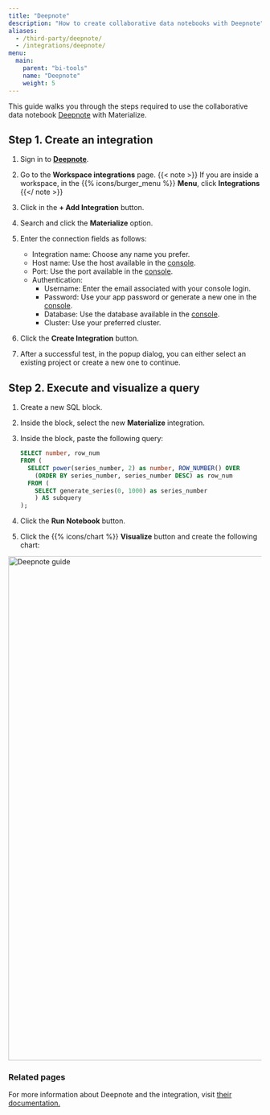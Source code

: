 ```yaml
---
title: "Deepnote"
description: "How to create collaborative data notebooks with Deepnote"
aliases:
  - /third-party/deepnote/
  - /integrations/deepnote/
menu:
  main:
    parent: "bi-tools"
    name: "Deepnote"
    weight: 5
---
```


This guide walks you through the steps required to use the collaborative data notebook [Deepnote](https://deepnote.com/) with Materialize.

## Step 1. Create an integration

1. Sign in to **[Deepnote](https://deepnote.com/)**.
2. Go to the **Workspace integrations** page.
  {{< note >}}
  If you are inside a workspace, in the {{% icons/burger_menu %}} **Menu**, click **Integrations**
  {{</ note >}}
1. Click in the **+ Add Integration** button.
2. Search and click the **Materialize** option.
3. Enter the connection fields as follows:
   - Integration name: Choose any name you prefer.
   - Host name: Use the host available in the [console](https://console.materialize.com/).
   - Port: Use the port available in the [console](https://console.materialize.com/).
   - Authentication:
      - Username: Enter the email associated with your console login.
      - Password: Use your app password or generate a new one in the [console](https://console.materialize.com/access).
      - Database: Use the database available in the [console](https://console.materialize.com/).
      - Cluster: Use your preferred cluster.

4. Click the **Create Integration** button.
5. After a successful test, in the popup dialog, you can either select an existing project or create a new one to continue.

## Step 2. Execute and visualize a query

1. Create a new SQL block.

2. Inside the block, select the new **Materialize** integration.

3. Inside the block, paste the following query:
    ```sql
    SELECT number, row_num
    FROM (
      SELECT power(series_number, 2) as number, ROW_NUMBER() OVER
        (ORDER BY series_number, series_number DESC) as row_num
      FROM (
        SELECT generate_series(0, 1000) as series_number
        ) AS subquery
    );
    ```
4. Click the **Run Notebook** button.

5. Click the {{% icons/chart %}} **Visualize** button and create the following chart:
<img width="1002" alt="Deepnote guide" src="https://github.com/joacoc/materialize/assets/11491779/fdd21c0c-db2f-4096-8d7a-dd38bdfb646d">

### Related pages

For more information about Deepnote and the integration, visit [their documentation.](https://deepnote.com/docs/materialize)

